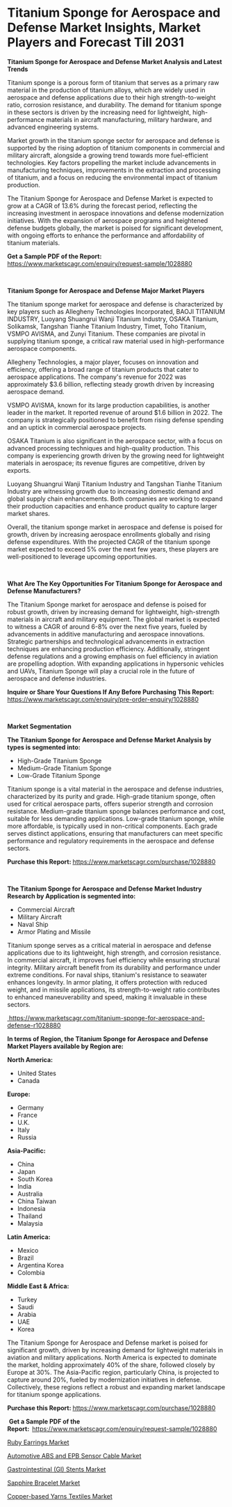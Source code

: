 <p><h1>Titanium Sponge for Aerospace and Defense Market Insights, Market Players and Forecast Till 2031</h1></p><p><strong>Titanium Sponge for Aerospace and Defense Market Analysis and Latest Trends</strong></p>
<p><p>Titanium sponge is a porous form of titanium that serves as a primary raw material in the production of titanium alloys, which are widely used in aerospace and defense applications due to their high strength-to-weight ratio, corrosion resistance, and durability. The demand for titanium sponge in these sectors is driven by the increasing need for lightweight, high-performance materials in aircraft manufacturing, military hardware, and advanced engineering systems. </p><p>Market growth in the titanium sponge sector for aerospace and defense is supported by the rising adoption of titanium components in commercial and military aircraft, alongside a growing trend towards more fuel-efficient technologies. Key factors propelling the market include advancements in manufacturing techniques, improvements in the extraction and processing of titanium, and a focus on reducing the environmental impact of titanium production.</p><p>The Titanium Sponge for Aerospace and Defense Market is expected to grow at a CAGR of 13.6% during the forecast period, reflecting the increasing investment in aerospace innovations and defense modernization initiatives. With the expansion of aerospace programs and heightened defense budgets globally, the market is poised for significant development, with ongoing efforts to enhance the performance and affordability of titanium materials.</p></p>
<p><strong>Get a Sample PDF of the Report:&nbsp;</strong> <a href="https://www.marketscagr.com/enquiry/request-sample/1028880?utm_campaign=1743&utm_medium=2&utm_source=Github&utm_content=ia&utm_term=03122024&utm_id=titanium-sponge-for-aerospace-and-defense">https://www.marketscagr.com/enquiry/request-sample/1028880</a></p>
<p>&nbsp;</p>
<p><strong>Titanium Sponge for Aerospace and Defense Major Market Players</strong></p>
<p><p>The titanium sponge market for aerospace and defense is characterized by key players such as Allegheny Technologies Incorporated, BAOJI TITANIUM INDUSTRY, Luoyang Shuangrui Wanji Titanium Industry, OSAKA Titanium, Solikamsk, Tangshan Tianhe Titanium Industry, Timet, Toho Titanium, VSMPO AVISMA, and Zunyi Titanium. These companies are pivotal in supplying titanium sponge, a critical raw material used in high-performance aerospace components.</p><p>Allegheny Technologies, a major player, focuses on innovation and efficiency, offering a broad range of titanium products that cater to aerospace applications. The company's revenue for 2022 was approximately $3.6 billion, reflecting steady growth driven by increasing aerospace demand.</p><p>VSMPO AVISMA, known for its large production capabilities, is another leader in the market. It reported revenue of around $1.6 billion in 2022. The company is strategically positioned to benefit from rising defense spending and an uptick in commercial aerospace projects.</p><p>OSAKA Titanium is also significant in the aerospace sector, with a focus on advanced processing techniques and high-quality production. This company is experiencing growth driven by the growing need for lightweight materials in aerospace; its revenue figures are competitive, driven by exports.</p><p>Luoyang Shuangrui Wanji Titanium Industry and Tangshan Tianhe Titanium Industry are witnessing growth due to increasing domestic demand and global supply chain enhancements. Both companies are working to expand their production capacities and enhance product quality to capture larger market shares.</p><p>Overall, the titanium sponge market in aerospace and defense is poised for growth, driven by increasing aerospace enrollments globally and rising defense expenditures. With the projected CAGR of the titanium sponge market expected to exceed 5% over the next few years, these players are well-positioned to leverage upcoming opportunities.</p></p>
<p>&nbsp;</p>
<p><strong>What Are The Key Opportunities For Titanium Sponge for Aerospace and Defense Manufacturers?</strong></p>
<p><p>The Titanium Sponge market for aerospace and defense is poised for robust growth, driven by increasing demand for lightweight, high-strength materials in aircraft and military equipment. The global market is expected to witness a CAGR of around 6-8% over the next five years, fueled by advancements in additive manufacturing and aerospace innovations. Strategic partnerships and technological advancements in extraction techniques are enhancing production efficiency. Additionally, stringent defense regulations and a growing emphasis on fuel efficiency in aviation are propelling adoption. With expanding applications in hypersonic vehicles and UAVs, Titanium Sponge will play a crucial role in the future of aerospace and defense industries.</p></p>
<p><strong>Inquire or Share Your Questions If Any Before Purchasing This Report:</strong> <a href="https://www.marketscagr.com/enquiry/pre-order-enquiry/1028880?utm_campaign=1743&utm_medium=2&utm_source=Github&utm_content=ia&utm_term=03122024&utm_id=titanium-sponge-for-aerospace-and-defense">https://www.marketscagr.com/enquiry/pre-order-enquiry/1028880</a></p>
<p>&nbsp;</p>
<p><strong>Market Segmentation</strong></p>
<p><strong>The Titanium Sponge for Aerospace and Defense Market Analysis by types is segmented into:</strong></p>
<p><ul><li>High-Grade Titanium Sponge</li><li>Medium-Grade Titanium Sponge</li><li>Low-Grade Titanium Sponge</li></ul></p>
<p><p>Titanium sponge is a vital material in the aerospace and defense industries, characterized by its purity and grade. High-grade titanium sponge, often used for critical aerospace parts, offers superior strength and corrosion resistance. Medium-grade titanium sponge balances performance and cost, suitable for less demanding applications. Low-grade titanium sponge, while more affordable, is typically used in non-critical components. Each grade serves distinct applications, ensuring that manufacturers can meet specific performance and regulatory requirements in the aerospace and defense sectors.</p></p>
<p><strong>Purchase this Report:&nbsp;</strong><a href="https://www.marketscagr.com/purchase/1028880?utm_campaign=1743&utm_medium=2&utm_source=Github&utm_content=ia&utm_term=03122024&utm_id=titanium-sponge-for-aerospace-and-defense">https://www.marketscagr.com/purchase/1028880</a></p>
<p>&nbsp;</p>
<p><strong>The Titanium Sponge for Aerospace and Defense Market Industry Research by Application is segmented into:</strong></p>
<p><ul><li>Commercial Aircraft</li><li>Military Aircraft</li><li>Naval Ship</li><li>Armor Plating and Missile</li></ul></p>
<p><p>Titanium sponge serves as a critical material in aerospace and defense applications due to its lightweight, high strength, and corrosion resistance. In commercial aircraft, it improves fuel efficiency while ensuring structural integrity. Military aircraft benefit from its durability and performance under extreme conditions. For naval ships, titanium's resistance to seawater enhances longevity. In armor plating, it offers protection with reduced weight, and in missile applications, its strength-to-weight ratio contributes to enhanced maneuverability and speed, making it invaluable in these sectors.</p></p>
<p><a href="https://www.marketscagr.com/titanium-sponge-for-aerospace-and-defense-r1028880?utm_campaign=1743&utm_medium=2&utm_source=Github&utm_content=ia&utm_term=03122024&utm_id=titanium-sponge-for-aerospace-and-defense">&nbsp;https://www.marketscagr.com/titanium-sponge-for-aerospace-and-defense-r1028880</a></p>
<p><strong>In terms of Region, the Titanium Sponge for Aerospace and Defense Market Players available by Region are:</strong></p>
<p>
    <p> <strong> North America: </strong>
        <ul>
            <li>United States</li>
            <li>Canada</li>
        </ul>
        </p> 
    <p> <strong> Europe: </strong>
        <ul>
            <li>Germany</li>
            <li>France</li>
            <li>U.K.</li>
            <li>Italy</li>
            <li>Russia</li>
        </ul>
        </p> 
    <p> <strong> Asia-Pacific: </strong>
        <ul>
            <li>China</li>
            <li>Japan</li>
            <li>South Korea</li>
            <li>India</li>
            <li>Australia</li>
            <li>China Taiwan</li>
            <li>Indonesia</li>
            <li>Thailand</li>
            <li>Malaysia</li>
        </ul>
        </p> 
    <p> <strong> Latin America: </strong>
        <ul>
            <li>Mexico</li>
            <li>Brazil</li>
            <li>Argentina Korea</li>
            <li>Colombia</li>
        </ul>
        </p> 
    <p> <strong> Middle East & Africa: </strong>
        <ul>
            <li>Turkey</li>
            <li>Saudi</li>
            <li>Arabia</li>
            <li>UAE</li>
            <li>Korea</li>
        </ul>
    </p>
    </p>
<p><p>The Titanium Sponge for Aerospace and Defense market is poised for significant growth, driven by increasing demand for lightweight materials in aviation and military applications. North America is expected to dominate the market, holding approximately 40% of the share, followed closely by Europe at 30%. The Asia-Pacific region, particularly China, is projected to capture around 20%, fueled by modernization initiatives in defense. Collectively, these regions reflect a robust and expanding market landscape for titanium sponge applications.</p></p>
<p><strong>Purchase this Report: </strong><a href="https://www.marketscagr.com/purchase/1028880?utm_campaign=1743&utm_medium=2&utm_source=Github&utm_content=ia&utm_term=03122024&utm_id=titanium-sponge-for-aerospace-and-defense">https://www.marketscagr.com/purchase/1028880</a></p>
<p>&nbsp;<strong>Get a Sample PDF of the Report:&nbsp;&nbsp;</strong><a href="https://www.marketscagr.com/enquiry/request-sample/1028880?utm_campaign=1743&utm_medium=2&utm_source=Github&utm_content=ia&utm_term=03122024&utm_id=titanium-sponge-for-aerospace-and-defense">https://www.marketscagr.com/enquiry/request-sample/1028880</a></p>
<p><strong></strong></p>
<p><p><a href="https://www.linkedin.com/pulse/ruby-earrings-market-global-regional-analysis-focus-h853e?utm_campaign=1743&utm_medium=2&utm_source=Github&utm_content=ia&utm_term=03122024&utm_id=titanium-sponge-for-aerospace-and-defense">Ruby Earrings Market</a></p><p><a href="https://issuu.com/reportprime-2/docs/automotive-abs-and-epb-sensor-cable-market-size-20?utm_campaign=1743&utm_medium=2&utm_source=Github&utm_content=ia&utm_term=03122024&utm_id=titanium-sponge-for-aerospace-and-defense">Automotive ABS and EPB Sensor Cable Market</a></p><p><a href="https://github.com/mookiesville/Market-Research-Report-List-1/blob/main/gastrointestinal-gi-stents-market.md?utm_campaign=1743&utm_medium=2&utm_source=Github&utm_content=ia&utm_term=03122024&utm_id=titanium-sponge-for-aerospace-and-defense">Gastrointestinal (GI) Stents Market</a></p><p><a href="https://www.linkedin.com/pulse/sapphire-bracelet-market-pulse-134-expansion-blueprint-wp7je?utm_campaign=1743&utm_medium=2&utm_source=Github&utm_content=ia&utm_term=03122024&utm_id=titanium-sponge-for-aerospace-and-defense">Sapphire Bracelet Market</a></p><p><a href="https://issuu.com/reportprime-2/docs/copper-based-yarns-textiles-market-size-2030.pptx?utm_campaign=1743&utm_medium=2&utm_source=Github&utm_content=ia&utm_term=03122024&utm_id=titanium-sponge-for-aerospace-and-defense">Copper-based Yarns Textiles Market</a></p></p>